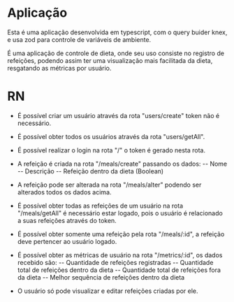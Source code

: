 # Aplicação
Esta é uma aplicação desenvolvida em typescript, com o query buider knex, e usa zod para controle de variáveis de ambiente.

É uma aplicação de controle de dieta, onde seu uso consiste no registro de refeições, podendo assim ter uma visualização mais facilitada da dieta, resgatando as métricas por usuário.


# RN

- É possível criar um usuário através da rota "users/create" token não é necessário.

- É possível obter todos os usuários através da rota "users/getAll".

- É possível realizar o login na rota "/" o token é gerado nesta rota.

- A refeição é criada na rota "/meals/create" passando os dados:
  -- Nome
  -- Descrição
  -- Refeição dentro da dieta (Boolean)

- A refeição pode ser alterada na rota "/meals/alter" podendo ser alterados todos os dados acima.

- É possível obter todas as refeições de um usuário na rota "/meals/getAll" é necessário estar logado, pois o usuário é relacionado a suas refeições através do token.

- É possível obter somente uma refeição pela rota "/meals/:id", a refeição deve pertencer ao usuário logado.

- É possível obter as métricas de usuário na rota "/metrics/:id", os dados recebido são:
  -- Quantidade de refeições registradas
  -- Quantidade total de refeições dentro da dieta
  -- Quantidade total de refeições fora da dieta
  -- Melhor sequência de refeições dentro da dieta

- O usuário só pode visualizar e editar refeições criadas por ele.
